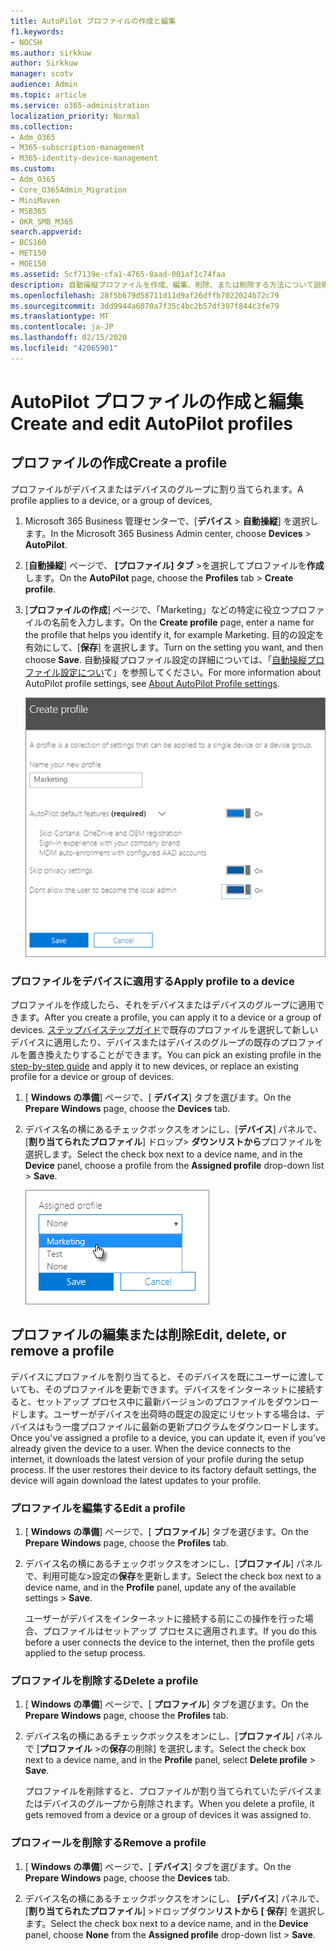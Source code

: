 ```yaml
---
title: AutoPilot プロファイルの作成と編集
f1.keywords:
- NOCSH
ms.author: sirkkuw
author: Sirkkuw
manager: scotv
audience: Admin
ms.topic: article
ms.service: o365-administration
localization_priority: Normal
ms.collection:
- Adm_O365
- M365-subscription-management
- M365-identity-device-management
ms.custom:
- Adm_O365
- Core_O365Admin_Migration
- MiniMaven
- MSB365
- OKR_SMB_M365
search.appverid:
- BCS160
- MET150
- MOE150
ms.assetid: 5cf7139e-cfa1-4765-8aad-001af1c74faa
description: 自動操縦プロファイルを作成、編集、削除、または削除する方法について説明します。
ms.openlocfilehash: 28f5b679d58711d11d9af26dffb7022024b72c79
ms.sourcegitcommit: 3dd9944a6070a7f35c4bc2b57df397f844c3fe79
ms.translationtype: MT
ms.contentlocale: ja-JP
ms.lasthandoff: 02/15/2020
ms.locfileid: "42065901"
---
```

# <a name="create-and-edit-autopilot-profiles"></a><span data-ttu-id="64818-103">AutoPilot プロファイルの作成と編集</span><span class="sxs-lookup"><span data-stu-id="64818-103">Create and edit AutoPilot profiles</span></span>

## <a name="create-a-profile"></a><span data-ttu-id="64818-104">プロファイルの作成</span><span class="sxs-lookup"><span data-stu-id="64818-104">Create a profile</span></span>

<span data-ttu-id="64818-105">プロファイルがデバイスまたはデバイスのグループに割り当てられます。</span><span class="sxs-lookup"><span data-stu-id="64818-105">A profile applies to a device, or a group of devices,</span></span>
  
1. <span data-ttu-id="64818-106">Microsoft 365 Business 管理センターで、[**デバイス** \> **自動操縦**] を選択します。</span><span class="sxs-lookup"><span data-stu-id="64818-106">In the Microsoft 365 Business Admin center, choose **Devices** \> **AutoPilot**.</span></span>
  
2. <span data-ttu-id="64818-107">[**自動操縦**] ページで、 **[プロファイル] タブ** \>を選択してプロファイルを**作成**します。</span><span class="sxs-lookup"><span data-stu-id="64818-107">On the **AutoPilot** page, choose the **Profiles** tab \> **Create profile**.</span></span>
    
3. <span data-ttu-id="64818-108">[**プロファイルの作成**] ページで、「Marketing」などの特定に役立つプロファイルの名前を入力します。</span><span class="sxs-lookup"><span data-stu-id="64818-108">On the **Create profile** page, enter a name for the profile that helps you identify it, for example Marketing.</span></span> <span data-ttu-id="64818-109">目的の設定を有効にして、[**保存**] を選択します。</span><span class="sxs-lookup"><span data-stu-id="64818-109">Turn on the setting you want, and then choose **Save**.</span></span> <span data-ttu-id="64818-110">自動操縦プロファイル設定の詳細については、「[自動操縦プロファイル設定につい](autopilot-profile-settings.md)て」を参照してください。</span><span class="sxs-lookup"><span data-stu-id="64818-110">For more information about AutoPilot profile settings, see [About AutoPilot Profile settings](autopilot-profile-settings.md).</span></span>
    
    ![Enter name and turn on settings in the Create profile panel.](../media/63b5a00d-6a5d-48d0-9557-e7531e80702a.png)
  
### <a name="apply-profile-to-a-device"></a><span data-ttu-id="64818-112">プロファイルをデバイスに適用する</span><span class="sxs-lookup"><span data-stu-id="64818-112">Apply profile to a device</span></span>

<span data-ttu-id="64818-113">プロファイルを作成したら、それをデバイスまたはデバイスのグループに適用できます。</span><span class="sxs-lookup"><span data-stu-id="64818-113">After you create a profile, you can apply it to a device or a group of devices.</span></span> <span data-ttu-id="64818-114">[ステップバイステップガイド](add-autopilot-devices-and-profile.md)で既存のプロファイルを選択して新しいデバイスに適用したり、デバイスまたはデバイスのグループの既存のプロファイルを置き換えたりすることができます。</span><span class="sxs-lookup"><span data-stu-id="64818-114">You can pick an existing profile in the [step-by-step guide](add-autopilot-devices-and-profile.md) and apply it to new devices, or replace an existing profile for a device or group of devices.</span></span> 
  
1. <span data-ttu-id="64818-115">[ **Windows の準備**] ページで、[ **デバイス**] タブを選びます。</span><span class="sxs-lookup"><span data-stu-id="64818-115">On the **Prepare Windows** page, choose the **Devices** tab.</span></span> 
    
2. <span data-ttu-id="64818-116">デバイス名の横にあるチェックボックスをオンにし、[**デバイス**] パネルで、[**割り当てられたプロファイル**] ドロップ\> **ダウンリストから**プロファイルを選択します。</span><span class="sxs-lookup"><span data-stu-id="64818-116">Select the check box next to a device name, and in the **Device** panel, choose a profile from the **Assigned profile** drop-down list \> **Save**.</span></span>
    
    ![In the Device panel, select an Assigned profile to apply it.](../media/ed0ce33f-9241-4403-a5de-2dddffdc6fb9.png)
  
## <a name="edit-delete-or-remove-a-profile"></a><span data-ttu-id="64818-118">プロファイルの編集または削除</span><span class="sxs-lookup"><span data-stu-id="64818-118">Edit, delete, or remove a profile</span></span>

<span data-ttu-id="64818-p103">デバイスにプロファイルを割り当てると、そのデバイスを既にユーザーに渡していても、そのプロファイルを更新できます。デバイスをインターネットに接続すると、セットアップ プロセス中に最新バージョンのプロファイルをダウンロードします。ユーザーがデバイスを出荷時の既定の設定にリセットする場合は、デバイスはもう一度プロファイルに最新の更新プログラムをダウンロードします。</span><span class="sxs-lookup"><span data-stu-id="64818-p103">Once you've assigned a profile to a device, you can update it, even if you've already given the device to a user. When the device connects to the internet, it downloads the latest version of your profile during the setup process. If the user restores their device to its factory default settings, the device will again download the latest updates to your profile.</span></span> 
  
### <a name="edit-a-profile"></a><span data-ttu-id="64818-122">プロファイルを編集する</span><span class="sxs-lookup"><span data-stu-id="64818-122">Edit a profile</span></span>

1. <span data-ttu-id="64818-123">[ **Windows の準備**] ページで、[ **プロファイル**] タブを選びます。</span><span class="sxs-lookup"><span data-stu-id="64818-123">On the **Prepare Windows** page, choose the **Profiles** tab.</span></span> 
    
2. <span data-ttu-id="64818-124">デバイス名の横にあるチェックボックスをオンにし、[**プロファイル**] パネルで、利用可能な\>設定の**保存**を更新します。</span><span class="sxs-lookup"><span data-stu-id="64818-124">Select the check box next to a device name, and in the **Profile** panel, update any of the available settings \> **Save**.</span></span>
    
    <span data-ttu-id="64818-125">ユーザーがデバイスをインターネットに接続する前にこの操作を行った場合、プロファイルはセットアップ プロセスに適用されます。</span><span class="sxs-lookup"><span data-stu-id="64818-125">If you do this before a user connects the device to the internet, then the profile gets applied to the setup process.</span></span>
    
### <a name="delete-a-profile"></a><span data-ttu-id="64818-126">プロファイルを削除する</span><span class="sxs-lookup"><span data-stu-id="64818-126">Delete a profile</span></span>

1. <span data-ttu-id="64818-127">[ **Windows の準備**] ページで、[ **プロファイル**] タブを選びます。</span><span class="sxs-lookup"><span data-stu-id="64818-127">On the **Prepare Windows** page, choose the **Profiles** tab.</span></span> 
    
2. <span data-ttu-id="64818-128">デバイス名の横にあるチェックボックスをオンにし、[**プロファイル**] パネルで [**プロファイル** \>の**保存**の削除] を選択します。</span><span class="sxs-lookup"><span data-stu-id="64818-128">Select the check box next to a device name, and in the **Profile** panel, select **Delete profile** \> **Save**.</span></span>
    
    <span data-ttu-id="64818-129">プロファイルを削除すると、プロファイルが割り当てられていたデバイスまたはデバイスのグループから削除されます。</span><span class="sxs-lookup"><span data-stu-id="64818-129">When you delete a profile, it gets removed from a device or a group of devices it was assigned to.</span></span>
    
### <a name="remove-a-profile"></a><span data-ttu-id="64818-130">プロフィールを削除する</span><span class="sxs-lookup"><span data-stu-id="64818-130">Remove a profile</span></span>

1. <span data-ttu-id="64818-131">[ **Windows の準備**] ページで、[ **デバイス**] タブを選びます。</span><span class="sxs-lookup"><span data-stu-id="64818-131">On the **Prepare Windows** page, choose the **Devices** tab.</span></span> 
    
2. <span data-ttu-id="64818-132">デバイス名の横にあるチェックボックスをオンにし、 **[デバイス**] パネルで、[**割り当てられたプロファイル**] \>ドロップダウン**リストから [** **保存**] を選択します。</span><span class="sxs-lookup"><span data-stu-id="64818-132">Select the check box next to a device name, and in the **Device** panel, choose **None** from the **Assigned profile** drop-down list \> **Save**.</span></span>
    
